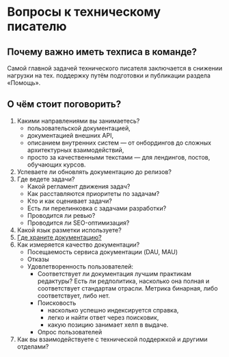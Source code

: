 # Вопросы к техническому писателю

## Почему важно иметь техписа в команде?
Самой главной задачей технического писателя заключается в снижении нагрузки на тех. поддержку путём подготовки и публикации раздела «Помощь».

## О чём стоит поговорить?
1. Какими направлениями вы занимаетесь?
   - пользовательской документацией, 
   - документацией внешних API, 
   - описанием внутренних систем — от онбордингов до сложных архитектурных взаимодействий,
   - просто за качественными текстами — для лендингов, постов, обучающих курсов.
2. Успеваете ли обновлять документацию до релизов?
3. Где ведете задачи?
   - Какой регламент движения задач?
   - Как расставляются приоритеты по задачам?
   - Кто и как оценивает задачи?
   - Есть ли перелинковка с задачами разработки?
   - Проводится ли ревью?
   - Проводится ли SEO-оптимизация?
4. Какой язык разметки используете?
5. [Где храните документацию?](./keeping.md)
6. Как измеряется качество документации?
   - Посещаемость сервиса документации (DAU, MAU)
   - Отказы
   - Удовлетворенность пользователей:
     - Соответствует ли документация лучшим практикам редактуры? Есть ли редполитика, насколько она полная и соответствует стандартам отрасли. Метрика бинарная, либо соответствует, либо нет.
     - Поисковость
       - насколько успешно индексируется справка,
       - легко и найти ответ через поисковик,
       - какую позицию занимает хелп в выдаче. 
     - Опрос пользователей
7. Как вы взаимодействуете с технической поддержкой и другими отделами? 
